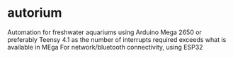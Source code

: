 # autorium
Automation for freshwater aquariums using Arduino Mega 2650 or preferably Teensy 4.1 as the number of interrupts required exceeds what is available in MEga
For network/bluetooth connectivity, using ESP32
